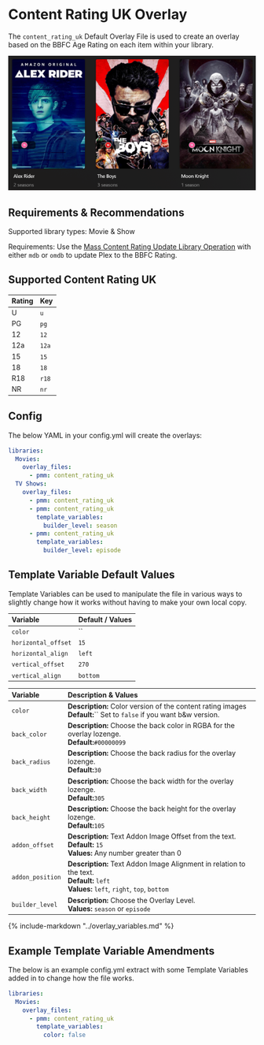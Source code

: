 # Content Rating UK Overlay

The `content_rating_uk` Default Overlay File is used to create an overlay based on the BBFC Age Rating on each item within your library.

![](images/content_rating_uk.png)

## Requirements & Recommendations

Supported library types: Movie & Show

Requirements: Use the [Mass Content Rating Update Library Operation](../../config/operations.md#mass-content-rating-update) with either `mdb` or `omdb` to update Plex to the BBFC Rating.

## Supported Content Rating UK

| Rating | Key   |
|:-------|:------|
| U      | `u`   |
| PG     | `pg`  |
| 12     | `12`  |
| 12a    | `12a` |
| 15     | `15`  |
| 18     | `18`  |
| R18    | `r18` |
| NR     | `nr`  |

## Config

The below YAML in your config.yml will create the overlays:

```yaml
libraries:
  Movies:
    overlay_files:
      - pmm: content_rating_uk
  TV Shows:
    overlay_files:
      - pmm: content_rating_uk
      - pmm: content_rating_uk
        template_variables:
          builder_level: season
      - pmm: content_rating_uk
        template_variables:
          builder_level: episode
```

## Template Variable Default Values

Template Variables can be used to manipulate the file in various ways to slightly change how it works without having to make your own local copy.

| Variable            | Default / Values  |
|:--------------------|:---------|
| `color`             | ``       |
| `horizontal_offset` | `15`     |
| `horizontal_align`  | `left`   |
| `vertical_offset`   | `270`    |
| `vertical_align`    | `bottom` |

| Variable          | Description & Values                                                                                                                                                |
|:------------------|:--------------------------------------------------------------------------------------------------------------------------------------------------------------------|
| `color`           | **Description:** Color version of the content rating images<br>**Default:**`` Set to `false` if you want b&w version.                                               |
| `back_color`      | **Description:** Choose the back color in RGBA for the overlay lozenge.<br>**Default:**`#00000099`                                                                  |
| `back_radius`     | **Description:** Choose the back radius for the overlay lozenge.<br>**Default:**`30`                                                                                |
| `back_width`      | **Description:** Choose the back width for the overlay lozenge.<br>**Default:**`305`                                                                                |
| `back_height`     | **Description:** Choose the back height for the overlay lozenge.<br>**Default:**`105`                                                                               |
| `addon_offset`    | **Description:** Text Addon Image Offset from the text.<br>**Default:** `15`<br>**Values:** Any number greater than 0                                               |
| `addon_position`  | **Description:** Text Addon Image Alignment in relation to the text.<br>**Default:** `left`<br>**Values:** `left`, `right`, `top`, `bottom`                         |
| `builder_level`   | **Description:** Choose the Overlay Level.<br>**Values:** `season` or `episode`                                                                                     |

{%
   include-markdown "../overlay_variables.md"
%}

## Example Template Variable Amendments

The below is an example config.yml extract with some Template Variables added in to change how the file works.

```yaml
libraries:
  Movies:
    overlay_files:
      - pmm: content_rating_uk
        template_variables:
          color: false
```
